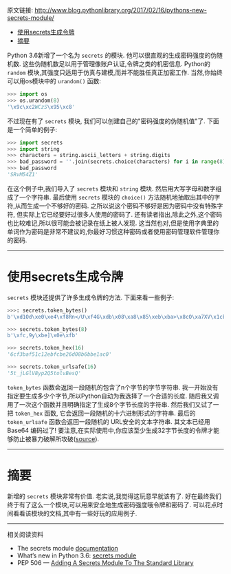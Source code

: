 <!-- 
#+TITLE: Python新增的secrets模块
#+URL: http://www.blog.pythonlibrary.org/2017/02/16/pythons-new-secrets-module/
#+AUTHOR: lujun9972
#+TAGS: Python Common
#+DATE: [2017-03-23 四 15:29]
-->

原文链接: http://www.blog.pythonlibrary.org/2017/02/16/pythons-new-secrets-module/

- [使用secrets生成令牌](#orga8639ea)
- [摘要](#org42cb0a3)

Python 3.6新增了一个名为 `secrets` 的模块. 他可以很直观的生成密码强度的伪随机数. 这些伪随机数足以用于管理像账户认证,令牌之类的机密信息. Python的 `random` 模块,其强度只适用于仿真与建模,而并不能胜任真正加密工作. 当然,你始终可以用os模块中的 `urandom()` 函数:

```python
>>> import os
>>> os.urandom(8)
'\x9c\xc2WCzS\x95\xc8'
```

不过现在有了 `secrets` 模块, 我们可以创建自己的"密码强度的伪随机值"了. 下面是一个简单的例子:

```python
>>> import secrets
>>> import string
>>> characters = string.ascii_letters + string.digits
>>> bad_password = ''.join(secrets.choice(characters) for i in range(8))
>>> bad_password
'SRvM54Z1'
```

在这个例子中,我们导入了 `secrets` 模块和 `string` 模块. 然后用大写字母和数字组成了一个字符串. 最后使用 `secrets` 模块的 `choice()` 方法随机地抽取出其中的字符,从而生成一个不够好的密码. 之所以说这个密码不够好是因为密码中没有特殊字符, 但实际上它已经要好过很多人使用的密码了. 还有读者指出,除此之外,这个密码也比较难记,所以很可能会被记录在纸上被人发现. 这当然也对,但是使用字典里的单词作为密码是非常不建议的,你最好习惯这种密码或者使用密码管理软件管理你的密码.

---


<a id="orga8639ea"></a>

# 使用secrets生成令牌

`secrets` 模块还提供了许多生成令牌的方法. 下面来看一些例子:

```python
>>>: secrets.token_bytes()
b'\xd1Od\xe0\xe4\xf8Rn</U\xf4G\xdb\x08\xa8\x85\xeb\xba>\x8cO\xa7XV\x1cb\xd6\x11\xa0\xcaK'

>>> secrets.token_bytes(8)
b'\xfc,9y\xbe]\x0e\xfb'

>>> secrets.token_hex(16)
'6cf3baf51c12ebfcbe26d08b6bbe1ac0'

>>> secrets.token_urlsafe(16)
'5t_jLGlV8yp2Q5tolvBesQ'
```

`token_bytes` 函数会返回一段随机的包含了n个字节的字节字符串. 我一开始没有指定要生成多少个字节,所以Python自动为我选择了一个合适的长度. 随后我又调用了一次这个函数并且明确指定了生成8个字节长度的字符串. 然后我们又试了一把 `token_hex` 函数, 它会返回一段随机的十六进制形式的字符串. 最后的 `token_urlsafe` 函数会返回一段随机的 URL安全的文本字符串. 其文本已经用 Base64 编码过了! 要注意,在实际使用中,你应该至少生成32字节长度的令牌才能够防止被暴力破解所攻破([source](https://docs.python.org/3.6/library/secrets.html#how-many-bytes-should-tokens-use)).

---


<a id="org42cb0a3"></a>

# 摘要

新增的 `secrets` 模块非常有价值. 老实说,我觉得这玩意早就该有了. 好在最终我们终于有了这么一个模块,可以用来安全地生成密码强度哦令牌和密码了. 可以花点时间看看该模块的文档,其中有一些好玩的应用例子.

---

相关阅读资料

-   The secrets module [documentation](https://docs.python.org/3.6/library/secrets.html)
-   What’s new in Python 3.6: [secrets module](https://docs.python.org/3.6/library/secrets.html#module-secrets)
-   PEP 506 — [Adding A Secrets Module To The Standard Library](https://www.python.org/dev/peps/pep-0506/)
